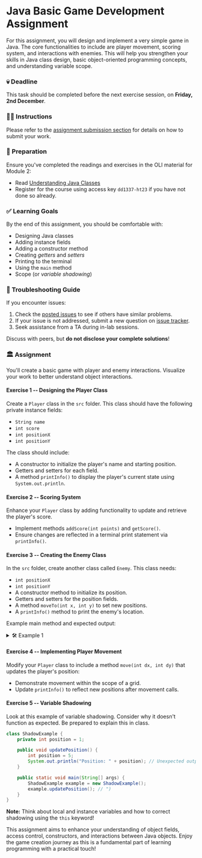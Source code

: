 # Java Basic Game Development Assignment

For this assignment, you will design and implement a very simple game in Java. The core functionalities to include are player movement, scoring system, and interactions with enemies. This will help you strengthen your skills in Java class design, basic object-oriented programming concepts, and understanding variable scope.

### 💀 Deadline
This task should be completed before the next exercise session, on **Friday, 2nd December**.

### 👩‍🏫 Instructions
Please refer to the [assignment submission section](#) for details on how to submit your work.

### 📝 Preparation
Ensure you've completed the readings and exercises in the OLI material for Module 2:

- Read [Understanding Java Classes](https://kth.oli.cmu.edu/jcourse/webui/syllabus/module.do?context=abcde12345)
- Register for the course using access key `dd1337-ht23` if you have not done so already.

### ✅ Learning Goals

By the end of this assignment, you should be comfortable with:

* Designing Java classes
* Adding instance fields
* Adding a constructor method
* Creating *getters* and *setters*
* Printing to the terminal
* Using the `main` method
* Scope (or *variable shadowing*)

### 🚨 Troubleshooting Guide

If you encounter issues:

1. Check the [posted issues](#) to see if others have similar problems.
2. If your issue is not addressed, submit a new question on [issue tracker](#).
3. Seek assistance from a TA during in-lab sessions.

Discuss with peers, but **do not disclose your complete solutions**!

### 🏛 Assignment

You'll create a basic game with player and enemy interactions. Visualize your work to better understand object interactions.

#### Exercise 1 -- Designing the Player Class

Create a `Player` class in the `src` folder. This class should have the following private instance fields:

- `String name`
- `int score`
- `int positionX`
- `int positionY`

The class should include:

- A constructor to initialize the player's name and starting position.
- Getters and setters for each field.
- A method `printInfo()` to display the player's current state using `System.out.println`.

#### Exercise 2 -- Scoring System

Enhance your `Player` class by adding functionality to update and retrieve the player's score.

- Implement methods `addScore(int points)` and `getScore()`.
- Ensure changes are reflected in a terminal print statement via `printInfo()`. 

#### Exercise 3 -- Creating the Enemy Class

In the `src` folder, create another class called `Enemy`. This class needs:

- `int positionX`
- `int positionY`
- A constructor method to initialize its position.
- Getters and setters for the position fields.
- A method `moveTo(int x, int y)` to set new positions.
- A `printInfo()` method to print the enemy's location.

Example main method and expected output:

<details>
  <summary> 🛠 Example 1 </summary>

  ```java
  public class Game {
    public static void main(String[] args) {
      Player player = new Player("Hero", 0, 0);
      Enemy enemy = new Enemy(5, 5);

      player.printInfo(); // Player's initial state.
      enemy.printInfo(); // Enemy's initial position.

      player.addScore(10);
      enemy.moveTo(7, 8);

      player.printInfo(); // Updated player state.
      enemy.printInfo(); // Updated enemy position.
    }
  }
  ```

  Expected output:

  ```
  > Player: Name = Hero, Position = (0, 0), Score = 0
  > Enemy Position = (5, 5)
  > Player: Name = Hero, Position = (0, 0), Score = 10
  > Enemy Position = (7, 8)
  ```

</details>

#### Exercise 4 -- Implementing Player Movement

Modify your `Player` class to include a method `move(int dx, int dy)` that updates the player's position:

- Demonstrate movement within the scope of a grid.
- Update `printInfo()` to reflect new positions after movement calls.

#### Exercise 5 -- Variable Shadowing

Look at this example of variable shadowing. Consider why it doesn't function as expected. Be prepared to explain this in class.

```java
class ShadowExample {
    private int position = 1; 

    public void updatePosition() {
        int position = 5; 
        System.out.println("Position: " + position); // Unexpected output 
    }

    public static void main(String[] args) {
        ShadowExample example = new ShadowExample();
        example.updatePosition(); // ")
    }
}
```

**Note:** Think about local and instance variables and how to correct shadowing using the `this` keyword!

This assignment aims to enhance your understanding of object fields, access control, constructors, and interactions between Java objects. Enjoy the game creation journey as this is a fundamental part of learning programming with a practical touch!